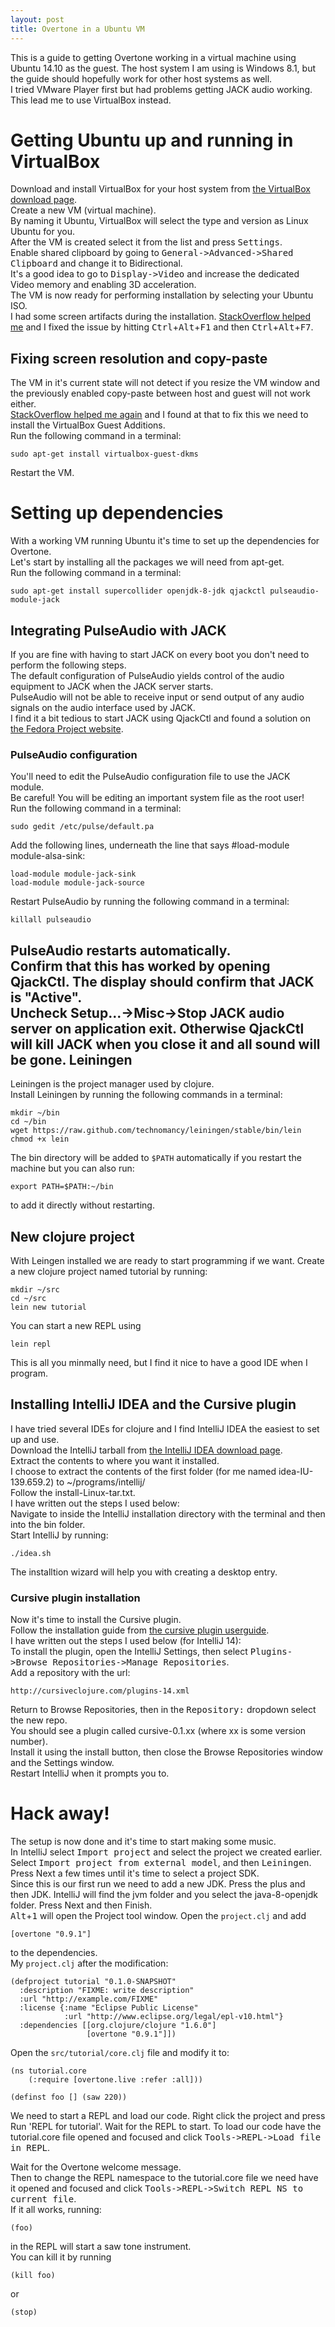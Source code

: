 ```yaml
---
layout: post
title: Overtone in a Ubuntu VM
---
```


This is a guide to getting Overtone working in a virtual machine using Ubuntu 14.10 as the guest.
The host system I am using is Windows 8.1, but the guide should hopefully work for other host systems as well.  
I tried VMware Player first but had problems getting JACK audio working.
This lead me to use VirtualBox instead.

Getting Ubuntu up and running in VirtualBox
===========================================
Download and install VirtualBox for your host system from [the VirtualBox download page](https://www.virtualbox.org/wiki/Downloads).  
Create a new VM (virtual machine).  
By naming it Ubuntu, VirtualBox will select the type and version as Linux Ubuntu for you.  
After the VM is created select it from the list and press <kbd>Settings</kbd>.  
Enable shared clipboard by going to <kbd>General-></kbd><kbd>Advanced-></kbd><kbd>Shared Clipboard</kbd> and change it to Bidirectional.  
It's a good idea to go to <kbd>Display-></kbd><kbd>Video</kbd> and increase the dedicated Video memory and enabling 3D acceleration.  
The VM is now ready for performing installation by selecting your Ubuntu ISO.  
I had some screen artifacts during the installation. [StackOverflow helped me](http://askubuntu.com/questions/541006/ubuntu-14-10-does-not-install-in-virtualbox) and I fixed the issue by hitting <kbd>Ctrl</kbd>+<kbd>Alt</kbd>+<kbd>F1</kbd> and then <kbd>Ctrl</kbd>+<kbd>Alt</kbd>+<kbd>F7</kbd>.

Fixing screen resolution and copy-paste
---------------------------------------
The VM in it's current state will not detect if you resize the VM window and the previously enabled copy-paste between host and guest will not work either.  
[StackOverflow helped me again](http://askubuntu.com/questions/452108/cannot-change-screen-size-from-640x480-after-14-04-installation-on-virtualbox-os) and I found at that to fix this we need to install the VirtualBox Guest Additions.  
Run the following command in a terminal:

    sudo apt-get install virtualbox-guest-dkms
Restart the VM.

Setting up dependencies
=======================
With a working VM running Ubuntu it's time to set up the dependencies for Overtone.  
Let's start by installing all the packages we will need from apt-get.  
Run the following command in a terminal:

    sudo apt-get install supercollider openjdk-8-jdk qjackctl pulseaudio-module-jack
Integrating PulseAudio with JACK
--------------------------------
If you are fine with having to start JACK on every boot you don't need to perform the following steps.  
The default configuration of PulseAudio yields control of the audio equipment to JACK when the JACK server starts.  
PulseAudio will not be able to receive input or send output of any audio signals on the audio interface used by JACK.  
I find it a bit tedious to start JACK using QjackCtl and found a solution on [the Fedora Project website](http://docs.fedoraproject.org/en-US/Fedora/15/html/Musicians_Guide/sect-Musicians_Guide-Integrating_PulseAudio_with_JACK.html).  
### PulseAudio configuration
You'll need to edit the PulseAudio configuration file to use the JACK module.  
Be careful! You will be editing an important system file as the root user!  
Run the following command in a terminal:

    sudo gedit /etc/pulse/default.pa
Add the following lines, underneath the line that says #load-module module-alsa-sink:

    load-module module-jack-sink
    load-module module-jack-source
Restart PulseAudio by running the following command in a terminal:

    killall pulseaudio
PulseAudio restarts automatically.  
Confirm that this has worked by opening QjackCtl. The display should confirm that JACK is "Active".  
Uncheck Setup...->Misc->Stop JACK audio server on application exit. Otherwise QjackCtl will kill JACK when you close it and all sound will be gone.
Leiningen
---------
Leiningen is the project manager used by clojure.  
Install Leiningen by running the following commands in a terminal:

    mkdir ~/bin
    cd ~/bin
    wget https://raw.github.com/technomancy/leiningen/stable/bin/lein
    chmod +x lein
The bin directory will be added to `$PATH` automatically if you restart the machine but you can also run:

    export PATH=$PATH:~/bin
to add it directly without restarting.

New clojure project
-------------------
With Leingen installed we are ready to start programming if we want.
Create a new clojure project named tutorial by running:

    mkdir ~/src
    cd ~/src
    lein new tutorial
You can start a new REPL using

    lein repl
This is all you minmally need, but I find it nice to have a good IDE when I program.

Installing IntelliJ IDEA and the Cursive plugin
-----------------------------------------------
I have tried several IDEs for clojure and I find IntelliJ IDEA the easiest to set up and use.  
Download the IntelliJ tarball from [the IntelliJ IDEA download page](https://www.jetbrains.com/idea/download/).  
Extract the contents to where you want it installed.  
I choose to extract the contents of the first folder (for me named idea-IU-139.659.2) to ~/programs/intellij/  
Follow the install-Linux-tar.txt.  
I have written out the steps I used below:  
Navigate to inside the IntelliJ installation directory with the terminal and then into the bin folder.  
Start IntelliJ by running:

    ./idea.sh
The installtion wizard will help you with creating a desktop entry.
### Cursive plugin installation
Now it's time to install the Cursive plugin.  
Follow the installation guide from [the cursive plugin userguide](https://cursiveclojure.com/userguide/).  
I have written out the steps I used below (for IntelliJ 14):  
To install the plugin, open the IntelliJ Settings, then select <kbd>Plugins-></kbd><kbd>Browse Repositories-></kbd><kbd>Manage Repositories</kbd>.  
Add a repository with the url:

    http://cursiveclojure.com/plugins-14.xml
Return to Browse Repositories, then in the <kbd>Repository:</kbd> dropdown select the new repo.  
You should see a plugin called cursive-0.1.xx (where xx is some version number).  
Install it using the install button, then close the Browse Repositories window and the Settings window.  
Restart IntelliJ when it prompts you to.

Hack away!
==========
The setup is now done and it's time to start making some music.  
In IntelliJ select <kbd>Import project</kbd> and select the project we created earlier.  
Select <kbd>Import project from external model</kbd>, and then <kbd>Leiningen</kbd>.  
Press Next a few times until it's time to select a project SDK.  
Since this is our first run we need to add a new JDK.
Press the plus and then JDK.
IntelliJ will find the jvm folder and you select the java-8-openjdk folder.
Press Next and then Finish.  
<kbd>Alt</kbd>+<kbd>1</kbd> will open the Project tool window.
Open the `project.clj` and add

    [overtone "0.9.1"]
to the dependencies.  
My `project.clj` after the modification:

    (defproject tutorial "0.1.0-SNAPSHOT"
      :description "FIXME: write description"
      :url "http://example.com/FIXME"
      :license {:name "Eclipse Public License"
                :url "http://www.eclipse.org/legal/epl-v10.html"}
      :dependencies [[org.clojure/clojure "1.6.0"]
                     [overtone "0.9.1"]])

Open the `src/tutorial/core.clj` file and modify it to:

    (ns tutorial.core
        (:require [overtone.live :refer :all]))

    (definst foo [] (saw 220))

We need to start a REPL and load our code.
Right click the project and press Run 'REPL for tutorial'.
Wait for the REPL to start.
To load our code have the tutorial.core file opened and focused and click <kbd>Tools-></kbd><kbd>REPL-></kbd><kbd>Load file in REPL</kbd>.

Wait for the Overtone welcome message.  
Then to change the REPL namespace to the tutorial.core file we need have it opened and focused and click <kbd>Tools-></kbd><kbd>REPL-></kbd><kbd>Switch REPL NS to current file</kbd>.  
If it all works, running:

    (foo)
in the REPL will start a saw tone instrument.  
You can kill it by running

    (kill foo)
or

    (stop)
